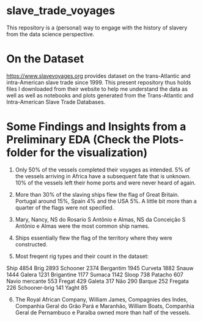 # slave_trade_voyages
This repository is a (personal) way to engage with the history of slavery from the data science perspective.


# On the Dataset
https://www.slavevoyages.org provides dataset on the trans-Atlantic and intra-American slave trade since 1999.
This present repository thus holds files I downloaded from their website to help me understand the data as well
as well as notebooks and plots generated from the Trans-Atlantic and Intra-American Slave Trade Databases. 

 
# Some Findings and Insights from a Preliminary EDA (Check the Plots-folder for the visualization)

1. Only 50% of the vessels completed their voyages as intended. 5% of the vessels arriving in Africa have a 
subsequent fate that is unknown. 10% of the vessels left their home ports and were never heard of again. 

2. More than 30% of the slaving ships flew the flag of Great Britain. Portugal around 15%, Spain 4% and the USA
5%. A little bit more than a quarter of the flags were not specified.

3. Mary, Nancy, NS do Rosario S Antônio e Almas, NS da Conceição S Antônio e Almas were the most common ship 
names. 

4. Ships essentially flew the flag of the territory where they were constructed. 


5. Most freqent rig types and their count in the dataset:

Ship               4854
Brig               2893
Schooner           2374
Bergantim          1945
Curveta            1882
Snauw              1444
Galera             1231
Brigantine         1177
Sumaca             1142
Sloop               738
Patacho             607
Navio mercante      553
Fregat              429
Galeta              317
Não                 290
Barque              252
Fregata             226
Schooner-brig       141
Yaght                85



6. The Royal African Company, William James, Compagnies des Indes,  Companhia Geral do Grão Pará e Maranhão,
William Boats, Companhia Geral de Pernambuco e Paraíba owned more than half of the vessels.


